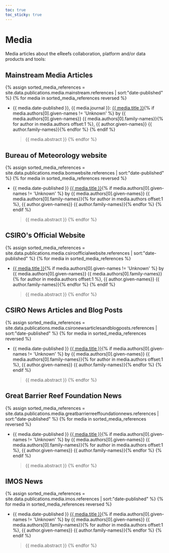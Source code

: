 ```yaml
---
toc: true
toc_sticky: true
---
```


# Media

Media articles about the eReefs collaboration, platform and/or data products and tools:

## Mainstream Media Articles

{% assign sorted_media_references = site.data.publications.media.mainstream.references | sort:"date-published" %}
{% for media in sorted_media_references reversed %}
- {{ media.date-published }}, {{ media.journal }}: <a href="{{ media.url }}">{{ media.title }}</a>{% if media.authors[0].given-names != 'Unknown' %}
 by {{ media.authors[0].given-names}} {{ media.authors[0].family-names}}{% for author in media.authors offset:1 %}, {{ author.given-names}} {{ author.family-names}}{% endfor %}
{% endif %}
  > {{ media.abstract }}
{% endfor %}

## Bureau of Meteorology website

{% assign sorted_media_references = site.data.publications.media.bomwebsite.references | sort:"date-published" %}
{% for media in sorted_media_references reversed %}
- {{ media.date-published }} <a href="{{ media.url }}">{{ media.title }}</a>{% if media.authors[0].given-names != 'Unknown' %}
 by {{ media.authors[0].given-names}} {{ media.authors[0].family-names}}{% for author in media.authors offset:1 %}, {{ author.given-names}} {{ author.family-names}}{% endfor %}
{% endif %}
  > {{ media.abstract }}
{% endfor %}

## CSIRO's Official Website

{% assign sorted_media_references = site.data.publications.media.csiroofficialwebsite.references | sort:"date-published" %}
{% for media in sorted_media_references %}
- <a href="{{ media.url }}">{{ media.title }}</a>{% if media.authors[0].given-names != 'Unknown' %}
 by {{ media.authors[0].given-names}} {{ media.authors[0].family-names}}{% for author in media.authors offset:1 %}, {{ author.given-names}} {{ author.family-names}}{% endfor %}
{% endif %}
  > {{ media.abstract }}
{% endfor %}

## CSIRO News Articles and Blog Posts

{% assign sorted_media_references = site.data.publications.media.csironewsarticlesandblogposts.references | sort:"date-published" %}
{% for media in sorted_media_references reversed %}
- {{ media.date-published }} <a href="{{ media.url }}">{{ media.title }}</a>{% if media.authors[0].given-names != 'Unknown' %}
 by {{ media.authors[0].given-names}} {{ media.authors[0].family-names}}{% for author in media.authors offset:1 %}, {{ author.given-names}} {{ author.family-names}}{% endfor %}
{% endif %}
  > {{ media.abstract }}
{% endfor %}

## Great Barrier Reef Foundation News

{% assign sorted_media_references = site.data.publications.media.greatbarrierreeffoundationnews.references | sort:"date-published" %}
{% for media in sorted_media_references reversed %}
- {{ media.date-published }} <a href="{{ media.url }}">{{ media.title }}</a>{% if media.authors[0].given-names != 'Unknown' %}
 by {{ media.authors[0].given-names}} {{ media.authors[0].family-names}}{% for author in media.authors offset:1 %}, {{ author.given-names}} {{ author.family-names}}{% endfor %}
{% endif %}
  > {{ media.abstract }}
{% endfor %}

## IMOS News

{% assign sorted_media_references = site.data.publications.media.imos.references | sort:"date-published" %}
{% for media in sorted_media_references reversed %}
- {{ media.date-published }} <a href="{{ media.url }}">{{ media.title }}</a>{% if media.authors[0].given-names != 'Unknown' %}
 by {{ media.authors[0].given-names}} {{ media.authors[0].family-names}}{% for author in media.authors offset:1 %}, {{ author.given-names}} {{ author.family-names}}{% endfor %}
{% endif %}
  > {{ media.abstract }}
{% endfor %}